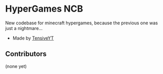 # HyperGames NCB
New codebase for minecraft hypergames, because the previous one was just a nightmare...

- Made by [TensiveYT](https://youtube.com/@Hyperflamee8)

## Contributors
(none yet)